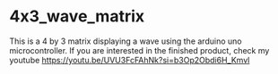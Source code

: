 # 4x3_wave_matrix
 This is a 4 by 3 matrix displaying a wave using the arduino uno microcontroller.
If you are interested in the finished product, check my youtube https://youtu.be/UVU3FcFAhNk?si=b3Op2Obdi6H_Kmvl
